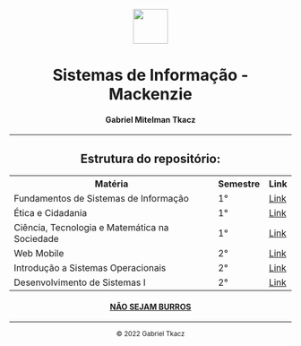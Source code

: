<center>
    <p align="center">
        <img src="https://logodownload.org/wp-content/uploads/2017/09/mackenzie-logo-3.png" style="height: 7ch;"><br>
        <h1 align="center">Sistemas de Informação - Mackenzie</h1>
        <h4 align="center">Gabriel Mitelman Tkacz</a>
        </h4>
    </p>
</center>

<hr>

<p align="center">
    <h2 align="center">Estrutura do repositório:</h2>
    <center>
        <table align="center">
            <tr>
                <th>Matéria</th>
                <th>Semestre</th>
                <th>Link</th>
            </tr>
            <tr>
                <td>Fundamentos de Sistemas de Informação</td>
                <td>1°</td>
                <td>
                    <a target="_blank" href="https://github.com/gtkacz/Mackenzie/tree/master/Fundamentos%20de%20SI">Link</a>
                </td>
            </tr>
            <tr>
                <td>Ética e Cidadania</td>
                <td>1°</td>
                <td>
                    <a target="_blank" href="">Link</a>
                </td>
            </tr>
            <tr>
                <td>Ciência, Tecnologia e Matemática na Sociedade</td>
                <td>1°</td>
                <td>
                    <a target="_blank" href="">Link</a>
                </td>
            </tr>
            <tr>
                <td>Web Mobile</td>
                <td>2°</td>
                <td>
                    <a target="_blank" href="https://github.com/gtkacz/Mackenzie/tree/master/Web%20Mobile">Link</a>
                </td>
            </tr>
            <tr>
                <td>Introdução a Sistemas Operacionais</td>
                <td>2°</td>
                <td>
                    <a target="_blank" href="">Link</a>
                </td>
            </tr>
            <tr>
                <td>Desenvolvimento de Sistemas I</td>
                <td>2°</td>
                <td>
                    <a target="_blank" href="https://github.com/gtkacz/Mackenzie/tree/master/Desenvolvimento%20de%20Sistemas%20I">Link</a>
                </td>
            </tr>
        </table>
    </center>
</p>

<!-- <br> -->
<center>
    <p align="center">
        <a target="_blank" href="https://www.mackenzie.br/fileadmin/ARQUIVOS/Public/8-ead/graduacao/2022/1_SEMESTRE/DOCUMENTOS/COMUNICADOS/Guia_Trabalhos_Academicos.pdf">
            <h4 align="center" style="text-decoration: underline;">NÃO SEJAM BURROS</h4>
        </a>
    </p>
</center>

<hr>

<center>
    <p align="center">
        <small align="center">&copy; 2022 Gabriel Tkacz</small>
    </p>
</center>